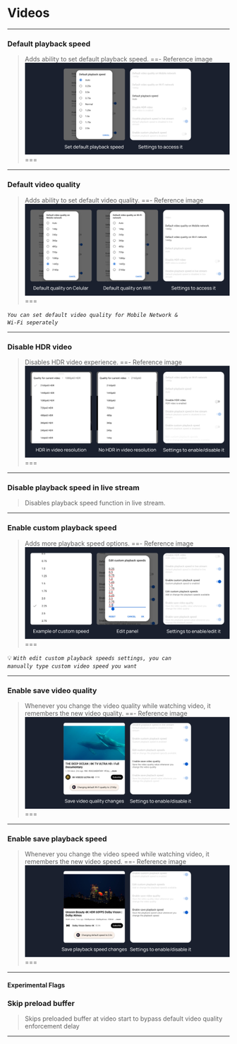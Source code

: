 # Videos
---
### Default playback speed
>Adds ability to set default playback speed.
==- Reference image
![](/assets/youtube/video/Default-playback-speed.jpg)
===
---
### Default video quality
>Adds ability to set default video quality.
==- Reference image
![](/assets/youtube/video/Default-Video-Quality.jpg)
===

<code><i>You can set default video quality for Mobile Network & Wi-Fi seperately</i></code>

---
### Disable HDR video
>Disables HDR video experience.
==- Reference image
![](/assets/youtube/video/Disable-HDR-Video.jpg)
===
---
### Disable playback speed in live stream
>Disables playback speed function in live stream.
---
### Enable custom playback speed
>Adds more playback speed options.
==- Reference image
![](/assets/youtube/video/Enable-custom-playback-speed.jpg)
===

💡 <code><i>With edit custom playback speeds settings, you can manually type custom video speed you want</i></code>

---
### Enable save video quality
>Whenever you change the video quality while watching video, it remembers the new video quality.
==- Reference image
![](/assets/youtube/video/Enable-save-video-quality.jpg)
===
---
### Enable save playback speed
>Whenever you change the video speed while watching video, it remembers the new video speed.
==- Reference image
![](/assets/youtube/video/Enable-save-playback-speed.jpg)
===
---
#### Experimental Flags

### Skip preload buffer
>Skips preloaded buffer at video start to bypass default video quality enforcement delay
---